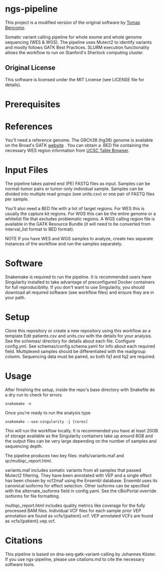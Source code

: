 # ngs-pipeline
This project is a modified version of the original software by [Tomas Bencomo](https://github.com/tjbencomo/ngs-pipeline).

Somatic variant calling pipeline for whole exome and whole genome sequencing (WES & WGS). The pipeline uses Mutect2 to identify variants and mostly follows GATK Best Practices. SLURM execution functionality allows the workflow to run on Stanford's Sherlock computing cluster.

## Original License
This software is licensed under the MIT License (see LICENSE file for details).

# Prerequisites
# References
You'll need a reference genome. The GRCh38 (hg38) genome is available on the Broad's GATK [website](https://gatk.broadinstitute.org/hc/en-us/articles/360035890811-Resource-bundle) .
You can obtain a .BED file containing the necessary WES region information from [UCSC Table Browser](https://genome.ucsc.edu/cgi-bin/hgTables).

# Input Files
The pipeline takes paired end (PE) FASTQ files as input. Samples can be normal-tumor pairs or tumor-only individual sample. Samples can be divided into multiple read groups (see units.csv) or one pair of FASTQ files per sample.

You'll also need a BED file with a list of target regions. For WES this is usually the capture kit regions. For WGS this can be the entire genome or a whitelist file that excludes problematic regions. A WGS calling region file is available in the GATK Resource Bundle (it will need to be converted from interval_list format to BED format).

NOTE If you have WES and WGS samples to analyze, create two separate instances of the workflow and run the samples separately.

# Software
Snakemake is required to run the pipeline. It is recommended users have Singularity installed to take advantage of preconfigured Docker containers for full reproducibility. If you don't want to use Singularity, you should download all required software (see workflow files) and ensure they are in your path.

# Setup
Clone this repository or create a new repository using this workflow as a template
Edit patients.csv and units.csv with the details for your analysis. See the schemas/ directory for details about each file.
Configure config.yml. See schemas/config.schema.yaml for info about each required field. Multiplexed samples should be differentiated with the readgroup column. Sequencing data must be paired, so both fq1 and fq2 are required.

# Usage
After finishing the setup, inside the repo's base directory with Snakefile do a dry run to check for errors
```
snakemake -n
```
Once you're ready to run the analysis type
```
snakemake --use-singularity -j [cores]
```
This will run the workflow locally. It is recommended you have at least 20GB of storage available as the Singularity containers take up around 8GB and the output files can be very large depending on the number of samples and sequencing depth.

The pipeline produces two key files: mafs/variants.maf and qc/multiqc_report.html.

variants.maf includes somatic variants from all samples that passed Mutect2 filtering. They have been annotated with VEP and a single effect has been chosen by vcf2maf using the Ensembl database. Ensembl uses its canonical isoforms for effect selection. Other isoforms can be specified with the alternate_isoforms field in config.yaml. See the cBioPortal override isoforms for file formatting.

multiqc_report.html includes quality metrics like coverage for the fully processed BAM files. Individual VCF files for each sample prior VEP annotation are found as vcfs/{patient}.vcf. VEP annotated VCFs are found as vcfs/{patient}.vep.vcf.





# Citations
This pipeline is based on dna-seq-gatk-variant-calling by Johannes Köster. If you use ngs-pipeline, please use citations.md to cite the necessary software tools.

